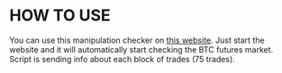 # HOW TO USE
You can use this manipulation checker on [this website](https://themikerik.github.io/futuresChecker/).
Just start the website and it will automatically start checking the BTC futures market.
Script is sending info about each block of trades (75 trades).
